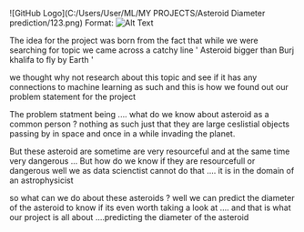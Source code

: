 ![GitHub Logo](C:/Users/User/ML/MY PROJECTS/Asteroid Diameter prediction/123.png)
Format: ![Alt Text](url)

The idea for the project was born from the fact that while we were searching for topic we came across a catchy line 
' Asteroid bigger than Burj khalifa to fly by Earth ' 

we thought why not research about this topic and see if it has any connections to machine learning as such 
and this is how we found out our problem statement for the project 

The problem statment being ....
what do we know about asteroid as a common person ?
nothing as such just that they are large ceslistial objects passing by in space and once in a while invading the planet.

But these asteroid are sometime are very resourceful and at the same time very dangerous ... 
But how do we know if they are resourcefull or dangerous 
well we as data scienctist cannot do that .... it is in the domain of an astrophysicist

so what can we do about these asteroids ?
well we can predict the diameter of the asteroid to know if its even worth taking a look at ....
and that is what our project is all about ....predicting the diameter of the asteroid 
